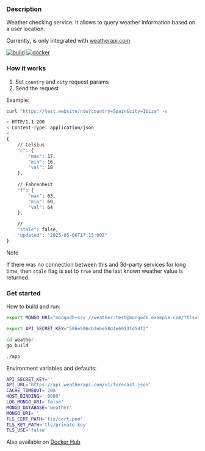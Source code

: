 ### Description

Weather checking service. It allows to query weather information based on a user location.

Currently, is only integrated with [weatherapi.com](https://www.weatherapi.com)

[![build](https://github.com/WildDev/weather/actions/workflows/go.yml/badge.svg)](https://github.com/WildDev/weather/actions/workflows/go.yml) [![docker](https://github.com/WildDev/weather/actions/workflows/docker-image.yml/badge.svg)](https://github.com/WildDev/weather/actions/workflows/docker-image.yml)

### How it works

1. Set `country` and `city` request params
3. Send the request

Example:
```bash
curl "https://test.website/now?country=Spain&city=Ibiza" -v

< HTTP/1.1 200
< Content-Type: application/json
<
{
    // Celsius
    "c": {
        "max": 17,
        "min": 16,
        "val": 18
    },
    
    // Fahrenheit
    "f": {
        "max": 63,
        "min": 60,
        "val": 64
    },

    //
    "stale": false,
    "updated": "2025-05-06T17:15:00Z"
}
```

> [!NOTE]
> If there was no connection between this and 3d-party services for long time, then `stale` flag is set to `true` and the last known weather value is returned.

### Get started

How to build and run:

```bash
export MONGO_URI="mongodb+srv://weather:test@mongodb.example.com/?tls=true&authSource=admin&replicaSet=mongodb"

export API_SECRET_KEY="586e596cb3ebe58d4e6913fd5df2"

cd weather
go build

./app
```

Environment variables and defaults:

```bash
API_SECRET_KEY=''
API_URL='https://api.weatherapi.com/v1/forecast.json'
CACHE_TIMEOUT='20m'
HOST_BINDING=':8080'
LOG_MONGO_URI='false'
MONGO_DATABASE='weather'
MONGO_URI=''
TLS_CERT_PATH='tls/cert.pem'
TLS_KEY_PATH='tls/private.key'
TLS_USE='false'
```

Also available on [Docker Hub](https://hub.docker.com/r/wilddev/weather)
